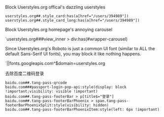 Block Userstyles.org offical's dazzling userstyles

```
userstyles.org##.style_card:has(a[href="/users/394989"])
userstyles.org##.style_card_long:has(a[href="/users/394989"])
```

Block Userstyles.org homepage's annoying carousel

`userstyles.org###view_inner > div:has(#wrapper-carousel)

Since Userstyles.org's Roboto is just a common UI font (similar to ALL the default Sans-Serif UI fonts), you may block it like nothing happens.

`||fonts.googleapis.com^$domain=userstyles.org

去除百度二维码登录

```
baidu.com##.tang-pass-qrcode
baidu.com###passport-login-pop-api:style(display: block !important;visibility: visible !important)
baidu.com##.tang-pass-footerBar > p[title$="登录"]
baidu.com##.tang-pass-footerBarPhoenix > span.tang-pass-footerBarPhoenixSplit:style(visibility: hidden)
baidu.com##.tang-pass-footerBarPhoenixItem:style(left: 6px !important)
```
